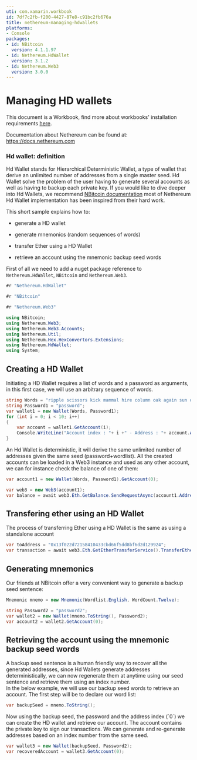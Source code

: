 ```yaml
---
uti: com.xamarin.workbook
id: 7df7c2fb-f200-4427-87e8-c91bc2fb676a
title: nethereum-managing-hdwallets
platforms:
- Console
packages:
- id: NBitcoin
  version: 4.1.1.97
- id: Nethereum.HdWallet
  version: 3.1.2
- id: Nethereum.Web3
  version: 3.0.0
---
```


# Managing HD wallets

This document is a Workbook, find more about workbooks' installation requirements  [here](https://docs.microsoft.com/en-us/xamarin/tools/workbooks/install).

Documentation about Nethereum can be found at: <https://docs.nethereum.com>

### Hd wallet: definition

Hd Wallet stands for Hierarchical Deterministic Wallet, a type of wallet that derive an unlimited number of addresses from a single master seed. Hd Wallet solve the problem of the user having to generate several accounts as well as having to backup each private key.
If you would like to dive deeper into Hd Wallets, we recommend [NBitcoin documentation](https://programmingblockchain.gitbook.io/programmingblockchain/key_generation/is_it_random_enough) most of Nethereum Hd Wallet implementation has been inspired from their hard work.

This short sample explains how to:

* generate a HD wallet

* generate mnemonics (random sequences of words)

* transfer Ether using a HD Wallet

* retrieve an account using the mnemonic backup seed words

First of all we need to add a nuget package reference to `Nethereum.HdWallet`, `NBitcoin` and `Nethereum.Web3`.

```csharp
#r "Nethereum.HdWallet"
```

```csharp
#r "NBitcoin"
```

```csharp
#r "Nethereum.Web3"
```

```csharp
using NBitcoin;
using Nethereum.Web3;
using Nethereum.Web3.Accounts; 
using Nethereum.Util; 
using Nethereum.Hex.HexConvertors.Extensions; 
using Nethereum.HdWallet;
using System;
```

## Creating a HD Wallet

Initiating a HD Wallet requires a list of words and a password as arguments, in this first case, we will use an arbitrary sequence of words.

```csharp
string Words = "ripple scissors kick mammal hire column oak again sun offer wealth tomorrow wagon turn fatal";
string Password1 = "password";
var wallet1 = new Wallet(Words, Password1);
for (int i = 0; i < 10; i++)
{
    var account = wallet1.GetAccount(i); 
    Console.WriteLine("Account index : "+ i +" - Address : "+ account.Address +" - Private key : "+ account.PrivateKey);
}
```

An Hd Wallet is deterministic, it will derive the same unlimited number of addresses given the same seed (password+wordlist).
All the created accounts can be loaded in a Web3 instance and used as any other account, we can for instance check the balance of one of them:

```csharp
var account1 = new Wallet(Words, Password1).GetAccount(0);
```

```csharp
var web3 = new Web3(account1);
var balance = await web3.Eth.GetBalance.SendRequestAsync(account1.Address);
```

## Transfering ether using an HD Wallet

The process of transferring Ether using a HD Wallet is the same as using a standalone account

```csharp
var toAddress = "0x13f022d72158410433cbd66f5dd8bf6d2d129924";
var transaction = await web3.Eth.GetEtherTransferService().TransferEtherAndWaitForReceiptAsync(toAddress, 2.11m, 2);
```

## Generating mnemonics

Our friends at NBitcoin offer a very convenient way to generate a backup seed sentence:

```csharp
Mnemonic mnemo = new Mnemonic(Wordlist.English, WordCount.Twelve);
```

```csharp
string Password2 = "password2";
var wallet2 = new Wallet(mnemo.ToString(), Password2);
var account2 = wallet2.GetAccount(0);
```

## Retrieving the account using the mnemonic backup seed words

A backup seed sentence is a human friendly way to recover all the generated addresses, since Hd Wallets generate addresses deterministically, we can now regenerate them at anytime using our seed sentence and retrieve them using an index number.\
In the below example, we will use our backup seed words to retrieve an account. The first step will be to declare our word list:

```csharp
var backupSeed = mnemo.ToString();
```

Now using the backup seed, the password and the address index (\`0\`) we can create the HD wallet and retrieve our account. The account contains the private key to sign our transactions. We can generate and re-generate addresses based on an index number from the same seed.

```csharp
var wallet3 = new Wallet(backupSeed, Password2);
var recoveredAccount = wallet3.GetAccount(0);
```
